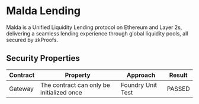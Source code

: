 # Malda Lending

Malda is a Unified Liquidity Lending protocol on Ethereum and Layer 2s,
delivering a seamless lending experience through global liquidity pools, all
secured by zkProofs.

## Security Properties

| Contract | Property                                  | Approach          | Result |
| -------- | ----------------------------------------- | ----------------- | ------ |
| Gateway  | The contract can only be initialized once | Foundry Unit Test | PASSED |
